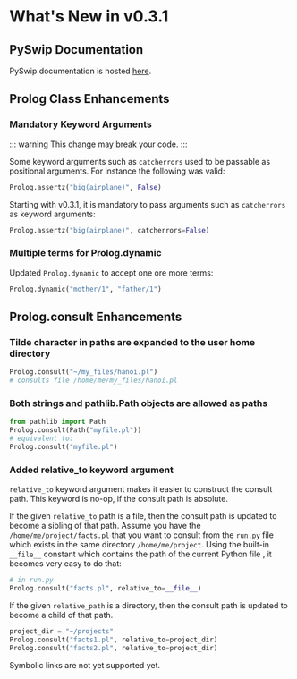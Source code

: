 # What's New in v0.3.1

## PySwip Documentation

PySwip documentation is hosted [here](https://pyswip.readthedocs.io/en/v0.3.1/).

## Prolog Class Enhancements

### Mandatory Keyword Arguments

::: warning
This change may break your code.
:::

Some keyword arguments such as `catcherrors` used to be passable as positional arguments.
For instance the following was valid:
```python
Prolog.assertz("big(airplane)", False)
```

Starting with v0.3.1, it is mandatory to pass arguments such as `catcherrors` as keyword arguments:
```python
Prolog.assertz("big(airplane)", catcherrors=False)
```

### Multiple terms for Prolog.dynamic

Updated `Prolog.dynamic` to accept one ore more terms:
```python
Prolog.dynamic("mother/1", "father/1")
```

## Prolog.consult Enhancements

### Tilde character in paths are expanded to the user home directory

```python
Prolog.consult("~/my_files/hanoi.pl")
# consults file /home/me/my_files/hanoi.pl
```

### Both strings and pathlib.Path objects are allowed as paths

```python
from pathlib import Path
Prolog.consult(Path("myfile.pl"))
# equivalent to:
Prolog.consult("myfile.pl")
```

### Added relative_to keyword argument

`relative_to` keyword argument makes it easier to construct the consult path.
This keyword is no-op, if the consult path is absolute.

If the given `relative_to` path is a file, then the consult path is updated to become a sibling of that path.
Assume you have the `/home/me/project/facts.pl` that you want to consult from the `run.py` file which exists in the same directory `/home/me/project`.
Using the built-in `__file__` constant which contains the path of the current Python file , it becomes very easy to do that:
```python
# in run.py
Prolog.consult("facts.pl", relative_to=__file__)
```

If the given `relative_path` is a directory, then the consult path is updated to become a child of that path.
```python
project_dir = "~/projects"
Prolog.consult("facts1.pl", relative_to=project_dir)
Prolog.consult("facts2.pl", relative_to=project_dir)
```

Symbolic links are not yet supported yet.
